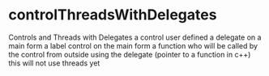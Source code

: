 # controlThreadsWithDelegates
Controls and Threads with Delegates
a control user defined 
a delegate on a main form
a label control on the main form
a function who will be called by the control from outside using the delegate (pointer to a function in c++)
this will not use threads yet 

